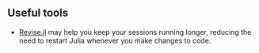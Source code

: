 ## Useful tools

* [Revise.jl](https://github.com/timholy/Revise.jl) may help you keep your sessions running longer, reducing the need to restart Julia whenever you make changes to code.